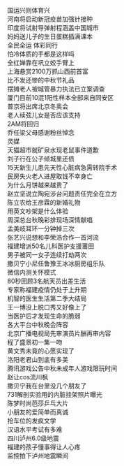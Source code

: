 国运兴则体育兴  
河南将启动新冠疫苗加强针接种  
印度将试射导弹射程涵盖中国城市  
妈妈送儿子的生日蛋糕插满课本  
全民全运 体彩同行  
怕冷体质的手都是这样吗  
全红婵靠在巩立姣手臂上  
上海悬赏2100万抓山西前首富  
比不发还惨的中秋节礼品  
摆摊老人被城管暴力执法已立案调查  
厦门目前10混1阳性样本全部来自同安区  
普京将出席北京冬奥会  
老人续弦儿女是否应该支持  
2AM将回归  
乔任梁父母感谢粉丝悼念  
灵媒  
天猫超市就矿泉水现老鼠事件道歉  
刘子行在公子倾城里还债  
15天新生儿患先天性心脏病急需转院手术  
民房失火老人进屋取钱不幸身亡  
为什么月饼越来越贵了  
赵立坚说立陶宛涉台问题责任完全在立方  
陈立农给王彦霖的新婚礼物  
用英文吵架是什么体验  
周深总台秋晚彩排现场深情献唱  
孟美岐耳环一分钟掉三次  
张艺兴说想和李荣浩合作一首河流  
福建增派50名儿科医护支援莆田  
男子被同一女子连续打劫两次  
撒贝宁小尼任鲁豫王冰冰厨房组乐队  
微信内测关怀模式  
80秒回顾3名航天员出差生活  
专家称福建疫情仍处于上升期  
机智的医生生活第二季大结局  
王一博没上脱口秀又好像上了  
当医护后才发现生命的脆弱  
各大平台中秋晚会阵容  
北京广播电视局先审演员片酬再审内容  
程了盛景初一集一吻  
黄文秀未竟的心愿实现了  
洛阳老君山到底有多美  
腾讯游戏公告中秋未成年人游戏限玩时间  
赵让cos流川枫  
撒贝宁我在台里没几个朋友了  
731解剖实验用的内脏挂架照片曝光  
陈梦时尚芭莎乒乓大片  
小朋友的爱简单而真诚  
抢车位的发疯文学  
汉语水平考试有多难  
四川泸州6.0级地震  
福建的孩子懂事得让人心疼  
监控拍下泸州地震瞬间  
